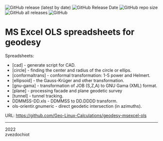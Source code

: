 ![GitHub release (latest by date)](https://img.shields.io/github/v/release/Geo-Linux-Calculations/geodesy-msexcel-ols)
![GitHub Release Date](https://img.shields.io/github/release-date/Geo-Linux-Calculations/geodesy-msexcel-ols)
![GitHub repo size](https://img.shields.io/github/repo-size/Geo-Linux-Calculations/geodesy-msexcel-ols)
![GitHub all releases](https://img.shields.io/github/downloads/Geo-Linux-Calculations/geodesy-msexcel-ols/total)
![GitHub](https://img.shields.io/github/license/Geo-Linux-Calculations/geodesy-msexcel-ols)

# MS Excel OLS spreadsheets for geodesy

Spreadsheets:

* [cad] - generate script for CAD.
* [circle] - finding the center and radius of the circle or ellips.
* [conformaltrans] - conformal transformation: 1-5 power and Helmert.
* [ellipsoid] - the Gauss-Krüger and other transformation.
* [gnu-gama] - transformation of JOB (S,Z,A) to GNU Gama (XML) format.
* [plane] - processing facade and plane geodetic survey
* [tunnel] - tunnel tracking.
* DDMMSS-DD.xls - DDMMSS to DD.DDDD transform.
* ols-orientir.gnumeric - direct geodetic intersection (in azimuths).

URL: https://github.com/Geo-Linux-Calculations/geodesy-msexcel-ols

---  
2022  
zvezdochiot
